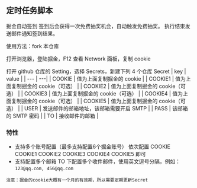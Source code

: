 ## 定时任务脚本

掘金自动签到 签到后会获得一次免费抽奖机会，自动触发免费抽奖。
执行结束发送邮件通知签到结果。

使用方法：fork 本仓库

打开浏览器，登陆掘金，F12 查看 Network 面板，复制 cookie

打开 github 仓库的 Setting，选择 Secrets，新建下列 4 个仓库 Secret
| key | value |
| --- | ---|
| COOKIE | 值为上面复制掘金的 cookie |
| COOKIE1 | 值为上面复制掘金的 cookie（可选） |
| COOKIE2 | 值为上面复制掘金的 cookie（可选） |
| COOKIE3 | 值为上面复制掘金的 cookie（可选） |
| COOKIE4 | 值为上面复制掘金的 cookie（可选） |
| COOKIE5 | 值为上面复制掘金的 cookie（可选） |
| USER | 发送邮件的邮箱地址，该邮箱需要开启 SMTP |
| PASS | 该邮箱的 SMTP 密码 |
| TO | 接收邮件的邮箱 |

### 特性
- 支持多个账号配置（最多支持配置6个掘金账号）
    依次配置 COOKIE COOKIE1 COOKIE2 COOKIE3 COOKIE4 COOKIE5 即可
- 支持配置多个邮箱
    TO 下配置多个收件邮件，使用英文逗号分隔，例如：`123@qq.com, 456@qq.com`

`注意：掘金的cookie大概有一个月的有效期，所以需要定期更新Secret`

